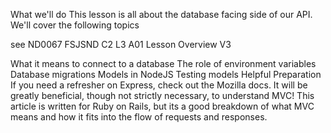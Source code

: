 What we'll do
This lesson is all about the database facing side of our API. We'll cover the following topics

see ND0067 FSJSND C2 L3 A01 Lesson Overview V3

What it means to connect to a database
The role of environment variables
Database migrations
Models in NodeJS
Testing models
Helpful Preparation
If you need a refresher on Express, check out the Mozilla docs.
It will be greatly beneficial, though not strictly necessary, to understand MVC! This article is written for Ruby on Rails, but its a good breakdown of what MVC means and how it fits into the flow of requests and responses.